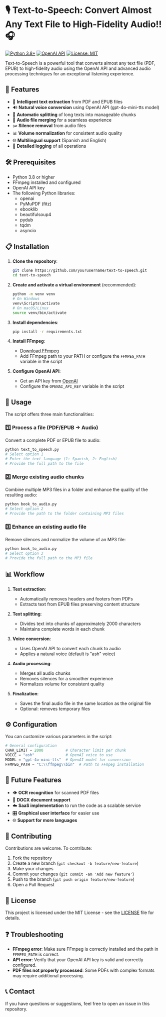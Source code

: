 # 🎙️ Text-to-Speech: Convert Almost Any Text File to High-Fidelity Audio!! 🎧

[![Python 3.8+](https://img.shields.io/badge/python-3.8+-blue.svg)](https://www.python.org/downloads/)
[![OpenAI API](https://img.shields.io/badge/OpenAI-API-green.svg)](https://openai.com/blog/openai-api)
[![License: MIT](https://img.shields.io/badge/License-MIT-yellow.svg)](https://opensource.org/licenses/MIT)

Text-to-Speech is a powerful tool that converts almost any text file (PDF, EPUB) to high-fidelity audio using the OpenAI API and advanced audio processing techniques for an exceptional listening experience.

## 🌟 Features

- 📄 **Intelligent text extraction** from PDF and EPUB files
- 🔊 **Natural voice conversion** using OpenAI API (gpt-4o-mini-tts model)
- 🧩 **Automatic splitting** of long texts into manageable chunks
- 🔄 **Audio file merging** for a seamless experience
- ✂️ **Silence removal** from audio files
- 📊 **Volume normalization** for consistent audio quality
- 🌐 **Multilingual support** (Spanish and English)
- 📝 **Detailed logging** of all operations

## 🛠️ Prerequisites

- Python 3.8 or higher
- FFmpeg installed and configured
- OpenAI API key
- The following Python libraries:
  - openai
  - PyMuPDF (fitz)
  - ebooklib
  - beautifulsoup4
  - pydub
  - tqdm
  - asyncio

## 📋 Installation

1. **Clone the repository**:
   ```bash
   git clone https://github.com/yourusername/text-to-speech.git
   cd text-to-speech
   ```

2. **Create and activate a virtual environment** (recommended):
   ```bash
   python -m venv venv
   # On Windows
   venv\Scripts\activate
   # On macOS/Linux
   source venv/bin/activate
   ```

3. **Install dependencies**:
   ```bash
   pip install -r requirements.txt
   ```

4. **Install FFmpeg**:
   - [Download FFmpeg](https://ffmpeg.org/download.html)
   - Add FFmpeg path to your PATH or configure the `FFMPEG_PATH` variable in the script

5. **Configure OpenAI API**:
   - Get an API key from [OpenAI](https://platform.openai.com/)
   - Configure the `OPENAI_API_KEY` variable in the script

## 🚀 Usage

The script offers three main functionalities:

### 1️⃣ Process a file (PDF/EPUB → Audio)

Convert a complete PDF or EPUB file to audio:

```bash
python text_to_speech.py
# Select option 1
# Enter the text language (1: Spanish, 2: English)
# Provide the full path to the file
```

### 2️⃣ Merge existing audio chunks

Combine multiple MP3 files in a folder and enhance the quality of the resulting audio:

```bash
python book_to_audio.py
# Select option 2
# Provide the path to the folder containing MP3 files
```

### 3️⃣ Enhance an existing audio file

Remove silences and normalize the volume of an MP3 file:

```bash
python book_to_audio.py
# Select option 3
# Provide the full path to the MP3 file
```

## 📊 Workflow

1. **Text extraction**:
   - Automatically removes headers and footers from PDFs
   - Extracts text from EPUB files preserving content structure

2. **Text splitting**:
   - Divides text into chunks of approximately 2000 characters
   - Maintains complete words in each chunk

3. **Voice conversion**:
   - Uses OpenAI API to convert each chunk to audio
   - Applies a natural voice (default is "ash" voice)

4. **Audio processing**:
   - Merges all audio chunks
   - Removes silences for a smoother experience
   - Normalizes volume for consistent quality

5. **Finalization**:
   - Saves the final audio file in the same location as the original file
   - Optional: removes temporary files

## ⚙️ Configuration

You can customize various parameters in the script:

```python
# General configuration
CHAR_LIMIT = 2000          # Character limit per chunk
VOICE = "ash"              # OpenAI voice to use
MODEL = "gpt-4o-mini-tts"  # OpenAI model for conversion
FFMPEG_PATH = "C:\\ffmpeg\\bin"  # Path to FFmpeg installation
```

## 🔮 Future Features

- 👁️ **OCR recognition** for scanned PDF files
- 📝 **DOCX document support**
- ☁️ **SaaS implementation** to run the code as a scalable service
- 🎛️ **Graphical user interface** for easier use
- 🌐 **Support for more languages**

## 🤝 Contributing

Contributions are welcome. To contribute:

1. Fork the repository
2. Create a new branch (`git checkout -b feature/new-feature`)
3. Make your changes
4. Commit your changes (`git commit -am 'Add new feature'`)
5. Push to the branch (`git push origin feature/new-feature`)
6. Open a Pull Request

## 📝 License

This project is licensed under the MIT License - see the [LICENSE](LICENSE) file for details.

## ❓ Troubleshooting

- **FFmpeg error**: Make sure FFmpeg is correctly installed and the path in `FFMPEG_PATH` is correct.
- **API error**: Verify that your OpenAI API key is valid and correctly configured.
- **PDF files not properly processed**: Some PDFs with complex formats may require additional processing.

## 📞 Contact

If you have questions or suggestions, feel free to open an issue in this repository.